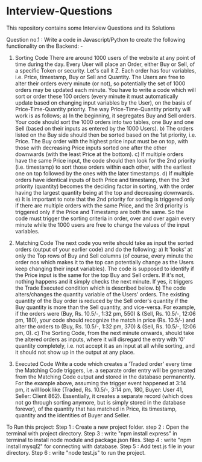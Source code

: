 # Interview-Questions
This repository contains some Interview Questions and its Solutions

Question no.1 : Write a code in Javascript/Python to create the following functionality on the Backend: -
1. Sorting Code
There are around 1000 users of the website at any point of time during the day. Every User will place an Order, either Buy or Sell, of a specific Token or security. Let's call it Z. Each order has four variables, i.e. Price, timestamp, Buy or Sell and Quantity. The Users are free to alter their orders every minute (or not), so potentially the set of 1000 orders may be updated each minute. You have to write a code which will sort or order these 100 orders (every minute it must automatically update based on changing input variables by the User), on the basis of Price-Time-Quantity priority.
The way Price-Time-Quantity priority will work is as follows;
a) In the beginning, it segregates Buy and Sell orders. Your code should sort the 1000 orders into two tables, one Buy and one Sell (based on their inputs as entered by the 1000 Users).
b) The orders listed on the Buy side should then be sorted based on the 1st priority, i.e. Price. The Buy order with the highest price input must be on top, with those with decreasing Price inputs sorted one after the other downwards (with the least Price at the bottom).
c) If multiple orders have the same Price input, the code should then look for the 2nd priority (i.e. timestamp) to sort those orders within each other, with the earliest one on top followed by the ones with the later timestamps.
d) If multiple orders have identical inputs of both Price and timestamp, then the 3rd priority (quantity) becomes the deciding factor in sorting, with the order having the largest quantity being at the top and decreasing downwards.
e) It is important to note that the 2nd priority for sorting is triggered only if there are multiple orders with the same Price, and the 3rd priority is triggered only if the Price and Timestamp are both the same. So the code must trigger the sorting criteria in order, over and over again every minute while the 1000 users are free to change the values of the input variables.

2. Matching Code
The next code you write should take as input the sorted orders (output of your earlier code) and do the following;
a) It 'looks' at only the Top rows of Buy and Sell columns (of course, every minute the order nos which makes it to the top can potentially change as the Users keep changing their input variables). The code is supposed to identify if the Price input is the same for the top Buy and Sell orders. If it's not, nothing happens and it simply checks the next minute. If yes, it triggers the Trade Executed condition which is described below.
b) The code alters/changes the quantity variable of the Users' orders. The existing quantity of the Buy order is reduced by the Sell order's quantity if the Buy quantity is more than the Sell quantity, and vice-versa. For example, if the orders were (Buy, Rs. 10.5/-, 1:32 pm, 550) & (Sell, Rs. 10.5/-, 12:06 pm, 180), your code should recognize the match in price (Rs. 10.5/-) and alter the orders to (Buy, Rs. 10.5/-, 1:32 pm, 370) & (Sell, Rs. 10.5/-, 12:06 pm, 0).
c) The Sorting Code, from the next minute onwards, should take the altered orders as inputs, where it will disregard the entry with '0' quantity completely, i.e. not accept it as an input at all while sorting, and it should not show up in the output at any place.

3. Executed Code
Write a code which creates a 'Traded order' every time the Matching Code triggers, i.e. a separate order entry will be generated from the Matching Code output and stored in the database permanently. For the example above, assuming the trigger event happened at 3:14 pm, it will look like (Traded, Rs. 10.5/-, 3:14 pm, 180, Buyer: User 41, Seller: Client 862). Essentially, it creates a separate record (which does not go through sorting anymore, but is simply stored in the database forever), of the quantity that has matched in Price, its timestamp, quantity and the identities of Buyer and Seller.

To Run this project:
Step 1 : Create a new project folder.
step 2 : Open the terminal with project directory.
Step 3 : write "npm install express" in terminal to install node module and package.json files.
Step 4 : write "npm install mysql2" for connecting with database.
Step 5 : Add test.js file in your directory.
Step 6 : write "node test.js" to run the project.
